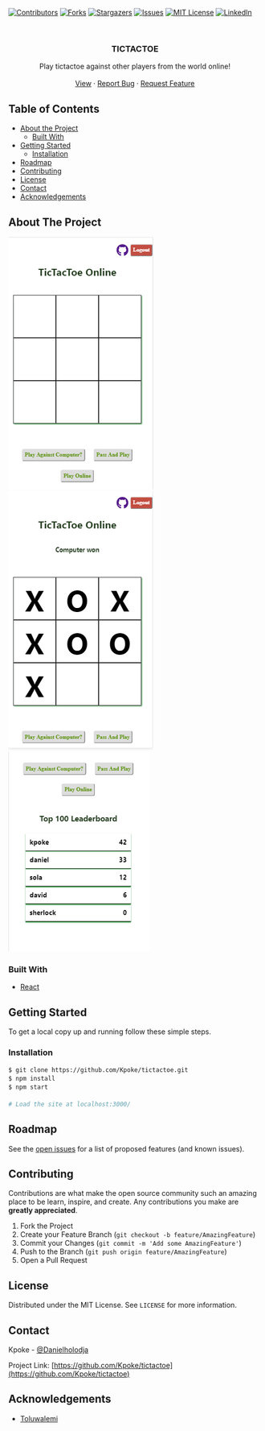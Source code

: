 [![Contributors][contributors-shield]][contributors-url]
[![Forks][forks-shield]][forks-url]
[![Stargazers][stars-shield]][stars-url]
[![Issues][issues-shield]][issues-url]
[![MIT License][license-shield]][license-url]
[![LinkedIn][linkedin-shield]][linkedin-url]



<!-- PROJECT LOGO -->
<br />
<p align="center">
  <h3 align="center">TICTACTOE</h3>

  <p align="center">
    Play tictactoe against other players from the world online!
    <br />
    <br />
    <a href="https://kpoke.github.io/tictactoe/">View</a>
    ·
    <a href="https://github.com/Kpoke/tictactoe/issues">Report Bug</a>
    ·
    <a href="https://github.com/Kpoke/tictactoe/issues">Request Feature</a>
  </p>
</p>



<!-- TABLE OF CONTENTS -->
## Table of Contents

* [About the Project](#about-the-project)
  * [Built With](#built-with)
* [Getting Started](#getting-started)  
  * [Installation](#installation)
* [Roadmap](#roadmap)
* [Contributing](#contributing)
* [License](#license)
* [Contact](#contact)
* [Acknowledgements](#acknowledgements)



<!-- ABOUT THE PROJECT -->
## About The Project

[![Product Name Screen Shot][product-screenshot1]]()
[![Product Name Screen Shot][product-screenshot2]]()
[![Product Name Screen Shot][product-screenshot3]]()


### Built With

* [React](https://reactjs.org/)


<!-- GETTING STARTED -->
## Getting Started

To get a local copy up and running follow these simple steps.

### Installation
 
```sh
$ git clone https://github.com/Kpoke/tictactoe.git
$ npm install
$ npm start

# Load the site at localhost:3000/
```


<!-- ROADMAP -->
## Roadmap

See the [open issues](https://github.com/Kpoke/tictactoe/issues) for a list of proposed features (and known issues).



<!-- CONTRIBUTING -->
## Contributing

Contributions are what make the open source community such an amazing place to be learn, inspire, and create. Any contributions you make are **greatly appreciated**.

1. Fork the Project
2. Create your Feature Branch (`git checkout -b feature/AmazingFeature`)
3. Commit your Changes (`git commit -m 'Add some AmazingFeature'`)
4. Push to the Branch (`git push origin feature/AmazingFeature`)
5. Open a Pull Request



<!-- LICENSE -->
## License

Distributed under the MIT License. See `LICENSE` for more information.



<!-- CONTACT -->
## Contact

Kpoke - [@Danielholodja](twitter.com/Danielholodja)

Project Link: [https://github.com/Kpoke/tictactoe](https://github.com/Kpoke/tictactoe)



<!-- ACKNOWLEDGEMENTS -->
## Acknowledgements

* [Toluwalemi](https://github.com/Toluwalemi)





<!-- MARKDOWN LINKS & IMAGES -->
<!-- https://www.markdownguide.org/basic-syntax/#reference-style-links -->
[contributors-shield]: https://img.shields.io/github/contributors/Kpoke/tictactoe.svg?style=flat-square
[contributors-url]: https://github.com/Kpoke/tictactoe/graphs/contributors
[forks-shield]: https://img.shields.io/github/forks/Kpoke/tictactoe.svg?style=flat-square
[forks-url]: https://github.com/Kpoke/tictactoe/network/members
[stars-shield]: https://img.shields.io/github/stars/Kpoke/tictactoe.svg?style=flat-square
[stars-url]: https://github.com/Kpoke/tictactoe/stargazers
[issues-shield]: https://img.shields.io/github/issues/Kpoke/tictactoe.svg?style=flat-square
[issues-url]: https://github.com/Kpoke/tictactoe/issues
[license-shield]: https://img.shields.io/github/license/othneildrew/Best-README-Template.svg?style=flat-square
[license-url]: https://github.com/othneildrew/Best-README-Template/blob/master/LICENSE.txt
[linkedin-shield]: https://img.shields.io/badge/-LinkedIn-black.svg?style=flat-square&logo=linkedin&colorB=555
[linkedin-url]: https://www.linkedin.com/in/kpoke
[product-screenshot1]: src/assets/1.PNG
[product-screenshot2]: src/assets/2.PNG
[product-screenshot3]: src/assets/3.PNG